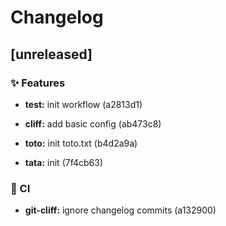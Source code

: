 # Changelog

## [unreleased]


### ✨ Features


* **test:** init workflow (a2813d1)

* **cliff:** add basic config (ab473c8)

* **toto:** init toto.txt (b4d2a9a)

* **tata:** init (7f4cb63)


### 👷 CI


* **git-cliff:** ignore changelog commits (a132900)


